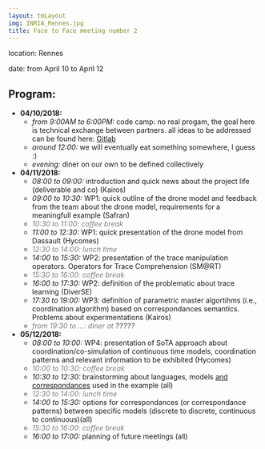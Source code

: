 ```yaml
---
layout: tmLayout
img: INRIA_Rennes.jpg
title: Face to Face meeting number 2
---
```


location: Rennes

date: from April 10 to April 12

## Program:

  * __04/10/2018:__
     * *from 9:00AM to 6:00PM:* code camp: no real progam, the goal here is technical exchange between partners. all ideas to be addressed can be found here: [Gitlab](https://gitlab.inria.fr/glose/management/blob/master/2018-04-TM-F2F/ideas.md)
     * *around 12:00:* we will eventually eat something somewhere, I guess :)
     * *evening:* diner on our own to be defined collectively
  * __04/11/2018:__
     * *08:00 to 09:00:* introduction and quick news about the project life (deliverable and co) (Kairos)
     * *09:00 to 10:30:* WP1: quick outline of the drone model and feedback from the team about the drone model, requirements for a meaningfull example (Safran)
     * *<font color="grey">10:30 to 11:00: coffee break</font>*
     * *11:00 to 12:30:* WP1: quick presentation of the drone model from Dassault (Hycomes)
     * *<font color="grey">12:30 to 14:00: lunch time</font>*
     * *14:00 to 15:30:* WP2: presentation of the trace manipulation operators. Operators for Trace Comprehension (SM@RT)
     * *<font color="grey">15:30 to 16:00: coffee break</font>*
     * *16:00 to 17:30:* WP2: definition of the problematic about trace learning (DiverSE)
     * *17:30 to 19:00:* WP3: definition of parametric master algortihms (i.e., coordination algorithm) based on correspondances semantics. Problems about experimentations (Kairos)
     * *<font color="grey">from 19:30 to ...: diner at **?????**</font>*
  * __05/12/2018:__
     * *08:00 to 10:00:* WP4: presentation of SoTA approach about coordination/co-simulation of continuous time models, coordination patterns and relevant information to be exhibited (Hycomes)
     *  *<font color="grey">10:00 to 10:30: coffee break</font>*
     * *10:30 to 12:30:* brainstorming about languages, models <u>and correspondances</u> used in the example (all)
     *  *<font color="grey">12:30 to 14:00: lunch time</font>*
     * *14:00 to 15:30:* options for correspondances (or correspondance patterns) between specific models (discrete to discrete, continuous to continuous)(all)
     *  *<font color="grey">15:30 to 16:00: coffee break</font>*
     * *16:00 to 17:00:* planning of future meetings (all)
